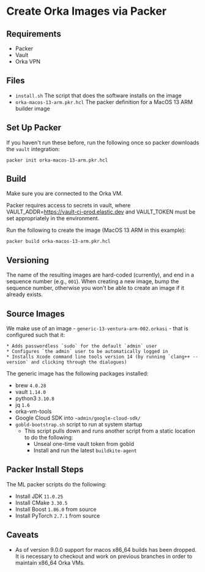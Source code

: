 # Create Orka Images via Packer

## Requirements

- Packer
- Vault
- Orka VPN

## Files

- `install.sh` The script that does the software installs on the image
- `orka-macos-13-arm.pkr.hcl` The packer definition for a MacOS 13 ARM builder image


## Set Up Packer

If you haven't run these before, run the following once so packer downloads the `vault` integration:

```
packer init orka-macos-13-arm.pkr.hcl
```

## Build

Make sure you are connected to the Orka VM.

Packer requires access to secrets in vault, where VAULT_ADDR=https://vault-ci-prod.elastic.dev and VAULT_TOKEN must be set appropriately in the environment.

Run the following to create the image (MacOS 13 ARM in this example):

```
packer build orka-macos-13-arm.pkr.hcl
```

## Versioning

The name of the resulting images are hard-coded (currently), and end in a sequence number (e.g., `001`).  When creating a new image, bump the sequence number, otherwise you won't be able to create an image if it already exists.

## Source Images

We make use of an image - `generic-13-ventura-arm-002.orkasi` - that is configured such that it:

    * Adds passwordless `sudo` for the default `admin` user
    * Configures `the admin` user to be automatically logged in
    * Installs Xcode command line tools version 14 (by running `clang++ --version` and clicking through the dialogues)

The generic image has the following packages installed:

 * brew `4.0.28`
 * vault `1.14.0`
 * python3 `3.10.8`
 * jq `1.6`
 * orka-vm-tools
 * Google Cloud SDK into `~admin/google-cloud-sdk/`
 * `gobld-bootstrap.sh` script to run at system startup
    * This script pulls down and runs another script from a static location to do the following:
      * Unseal one-time vault token from gobld
      * Install and run the latest `buildkite-agent`

## Packer Install Steps

The ML packer scripts do the following:
 * Install JDK `11.0.25`
 * Install CMake `3.30.5`
 * Install Boost `1.86.0` from source
 * Install PyTorch `2.7.1` from source

## Caveats

* As of version 9.0.0 support for macos x86_64 builds has been dropped. It is necessary to checkout and work on previous branches in order to maintain x86_64 Orka VMs.
